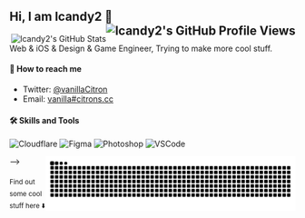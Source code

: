 ## Hi, I am lcandy2 👋 <img align="right" align="center" src="https://komarev.com/ghpvc/?username=lcandy2" alt="lcandy2's GitHub Profile Views" />

<!-- Github Readme Stats Image, Thanks to @anuraghazra -->
<picture>
  <source
    srcset="https://github-readme-stats.vercel.app/api?username=lcandy2&show_icons=true&theme=dark&hide_rank=true&hide_title=true"
    media="(prefers-color-scheme: dark)"
  />
  <source
    srcset="https://github-readme-stats.vercel.app/api?username=lcandy2&show_icons=true&hide_rank=true&hide_title=true"
    media="(prefers-color-scheme: light), (prefers-color-scheme: no-preference)"
  />
  <img align="right" src="https://github-readme-stats.vercel.app/api?username=lcandy2&show_icons=true&hide_rank=true&hide_title=true" alt="lcandy2's GitHub Stats" />
</picture>

Web & iOS & Design & Game Engineer, Trying to make more cool stuff.

<!--
**lcandy2/lcandy2** is a ✨ _special_ ✨ repository because its `README.md` (this file) appears on your GitHub profile.

Here are some ideas to get you started:

- 🔭 I’m currently working on ...
- 🌱 I’m currently learning ...
- 👯 I’m looking to collaborate on ...
- 🤔 I’m looking for help with ...
- 💬 Ask me about ...
- 📫 How to reach me: ...
- 😄 Pronouns: ...
- ⚡ Fun fact: ...
-->

#### 📮 How to reach me
- Twitter: [@vanillaCitron](https://twitter.com/vanillaCitron)
- Email: [vanilla#citrons.cc](mailto:vanilla@citrons.cc)

#### 🛠️ Skills and Tools
<!-- Service Logos by Sawaratsuki
https://github.com/SAWARATSUKI/ServiceLogos -->
<!-- 
<p>
<img height="48" alt="Next.js" src="https://assets.vercel.com/image/upload/v1714730590/front/nextjs/uwu/next-uwu-logo.png">
<img height="48" alt="Tailwindcss" src="https://raw.githubusercontent.com/SAWARATSUKI/KawaiiLogos/main/tailwind%20css/Tailwindcss.png">
<img height="48" alt="React" src="https://react.dev/images/uwu.png">
<img height="48" alt="Vue" src="https://vuejs.org/logo-uwu.png">
<img height="48" alt="TypeScript" src="https://raw.githubusercontent.com/SAWARATSUKI/KawaiiLogos/main/TypeScript/TypeScript.png">
<img height="48" alt="Node.js" src="https://raw.githubusercontent.com/SAWARATSUKI/KawaiiLogos/main/Node.js/Node.js.png">
<img height="48" alt="HTML" src="https://github.com/lcandy2/lcandy2/assets/45784494/e98b5aa7-2d8d-4825-8632-70a6673e05b2">
<img height="48" alt="MUI" src="https://github.com/lcandy2/lcandy2/assets/45784494/7feaa149-0951-464f-ac66-3a235a2e80b5">
<img height="48" alt="Python" src="https://github.com/lcandy2/lcandy2/assets/45784494/ed74f429-65a6-4a88-85c9-d46e31245c68">
<img height="48" alt="Kotlin" src="https://raw.githubusercontent.com/SAWARATSUKI/KawaiiLogos/main/Kotlin/Kotlin.png">
<img height="48" alt="Swift" src="https://github.com/lcandy2/lcandy2/assets/45784494/443943a5-df47-4d88-a4a7-9d6ff7d6c957">
<img height="48" alt="Vite" src="https://github.com/lcandy2/lcandy2/assets/45784494/99f46007-661f-43b8-a2e6-a966278a9e4c">
<img height="48" alt="Hono" src="https://github.com/lcandy2/lcandy2/assets/45784494/8623620d-3925-494e-b6cd-0c8d3c2522e5">
<img height="48" alt="C" src="https://github.com/lcandy2/lcandy2/assets/45784494/e499bb1f-a760-4ef7-b02c-38f1a75dc4b8">
<!-- <img height="48" alt="C++" src="https://github.com/lcandy2/lcandy2/assets/45784494/a5949d66-5ab7-42bd-9220-6ae9862d1e4c"> -->
<!-- <img height="48" alt="Clion" src="https://github.com/lcandy2/lcandy2/assets/45784494/84fd29fa-61f4-4b12-9aa0-61262d085015"> -->
<img height="48" alt="Cloudflare" src="https://github.com/lcandy2/lcandy2/assets/45784494/70340238-1a37-451c-94b1-e4afb7ae2449">
<img height="48" alt="Figma" src="https://github.com/lcandy2/lcandy2/assets/45784494/bf256735-49ed-45ae-8453-171fca7e5fea">
<img height="48" alt="Photoshop" src="https://github.com/lcandy2/lcandy2/assets/45784494/69bd5e40-c019-4dd9-bfe7-e1ace3ff866e">
<img height="48" alt="VSCode" src="https://github.com/lcandy2/lcandy2/assets/45784494/f0d35ab8-ec0a-4c40-b3c1-1d3216400221">
</p> -->

<!-- Snake Game Image, codes from @ann61c -->
<picture>
  <source media="(prefers-color-scheme: dark)" srcset="https://raw.githubusercontent.com/lcandy2/lcandy2/snake-game/github-contribution-grid-snake-dark.svg">
  <source media="(prefers-color-scheme: light)" srcset="https://raw.githubusercontent.com/lcandy2/lcandy2/snake-game/github-contribution-grid-snake.svg">
  <img height="96" align="right" alt="github contribution grid snake animation" src="https://raw.githubusercontent.com/lcandy2/lcandy2/snake-game/github-contribution-grid-snake.svg">
</picture>

<sub>Find out some cool stuff here ⬇️</sub>
